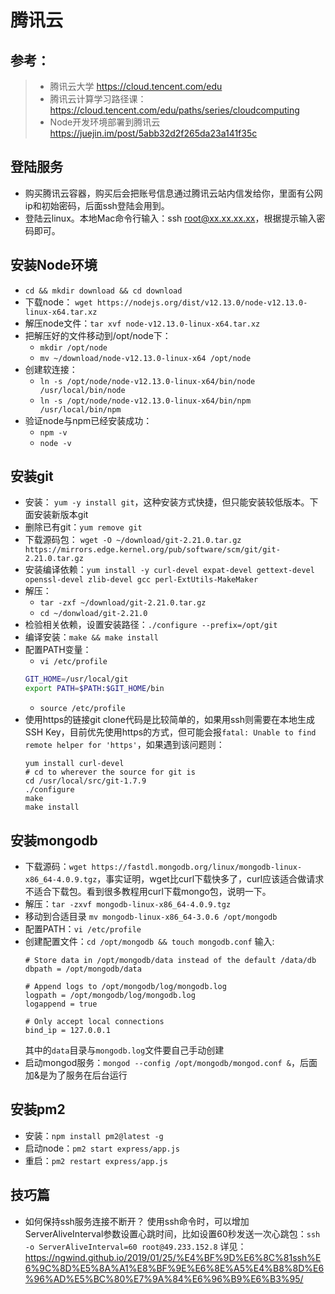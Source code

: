 # 腾讯云

## 参考：
> * 腾讯云大学 https://cloud.tencent.com/edu
> * 腾讯云计算学习路径课：https://cloud.tencent.com/edu/paths/series/cloudcomputing
> * Node开发环境部署到腾讯云 https://juejin.im/post/5abb32d2f265da23a141f35c


## 登陆服务 
* 购买腾讯云容器，购买后会把账号信息通过腾讯云站内信发给你，里面有公网ip和初始密码，后面ssh登陆会用到。
* 登陆云linux。本地Mac命令行输入：ssh root@xx.xx.xx.xx，根据提示输入密码即可。

## 安装Node环境
* `cd && mkdir download && cd download`
* 下载node： `wget https://nodejs.org/dist/v12.13.0/node-v12.13.0-linux-x64.tar.xz`
* 解压node文件：`tar xvf node-v12.13.0-linux-x64.tar.xz`
* 把解压好的文件移动到/opt/node下：
    * `mkdir /opt/node` 
    * `mv ~/download/node-v12.13.0-linux-x64 /opt/node`
* 创建软连接：
    * `ln -s /opt/node/node-v12.13.0-linux-x64/bin/node /usr/local/bin/node`
    * `ln -s /opt/node/node-v12.13.0-linux-x64/bin/npm /usr/local/bin/npm`
* 验证node与npm已经安装成功： 
    * `npm -v`
    * `node -v`


## 安装git
* 安装： `yum -y install git`，这种安装方式快捷，但只能安装较低版本。下面安装新版本git
* 删除已有git：`yum remove git`
* 下载源码包： `wget -O ~/download/git-2.21.0.tar.gz https://mirrors.edge.kernel.org/pub/software/scm/git/git-2.21.0.tar.gz`
* 安装编译依赖：`yum install -y curl-devel expat-devel gettext-devel openssl-devel zlib-devel gcc perl-ExtUtils-MakeMaker`
* 解压：
    * `tar -zxf ~/download/git-2.21.0.tar.gz`
    * `cd ~/donwload/git-2.21.0`
* 检验相关依赖，设置安装路径：`./configure --prefix=/opt/git`
* 编译安装：`make && make install`
* 配置PATH变量：
    * `vi /etc/profile`
    ```bash
    GIT_HOME=/usr/local/git
    export PATH=$PATH:$GIT_HOME/bin
    ```
    * `source /etc/profile`
* 使用https的链接git clone代码是比较简单的，如果用ssh则需要在本地生成SSH Key，目前优先使用https的方式，但可能会报`fatal: Unable to find remote helper for 'https'`，如果遇到该问题则：
    ```
    yum install curl-devel
    # cd to wherever the source for git is
    cd /usr/local/src/git-1.7.9  
    ./configure
    make
    make install
    ```


## 安装mongodb
* 下载源码：`wget https://fastdl.mongodb.org/linux/mongodb-linux-x86_64-4.0.9.tgz`，事实证明，wget比curl下载快多了，curl应该适合做请求不适合下载包。看到很多教程用curl下载mongo包，说明一下。
* 解压：`tar -zxvf mongodb-linux-x86_64-4.0.9.tgz`
* 移动到合适目录 `mv mongodb-linux-x86_64-3.0.6 /opt/mongodb`
* 配置PATH：`vi /etc/profile`
* 创建配置文件：`cd /opt/mongodb && touch mongodb.conf` 输入:
    ```
    # Store data in /opt/mongodb/data instead of the default /data/db
    dbpath = /opt/mongodb/data

    # Append logs to /opt/mongodb/log/mongodb.log
    logpath = /opt/mongodb/log/mongodb.log
    logappend = true

    # Only accept local connections
    bind_ip = 127.0.0.1

    ```
    其中的`data`目录与`mongodb.log`文件要自己手动创建
* 启动mongod服务：`mongod --config /opt/mongodb/mongod.conf &`，后面加&是为了服务在后台运行

## 安装pm2
* 安装：`npm install pm2@latest -g`
* 启动node：`pm2 start express/app.js`
* 重启：`pm2 restart express/app.js`


## 技巧篇
* 如何保持ssh服务连接不断开？
使用ssh命令时，可以增加ServerAliveInterval参数设置心跳时间，比如设置60秒发送一次心跳包：`ssh -o ServerAliveInterval=60 root@49.233.152.8`
详见：https://ngwind.github.io/2019/01/25/%E4%BF%9D%E6%8C%81ssh%E6%9C%8D%E5%8A%A1%E8%BF%9E%E6%8E%A5%E4%B8%8D%E6%96%AD%E5%BC%80%E7%9A%84%E6%96%B9%E6%B3%95/